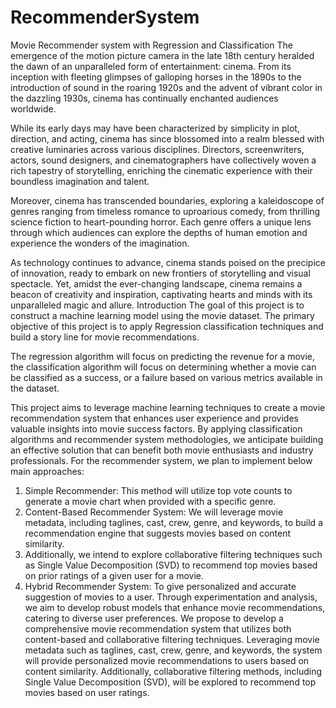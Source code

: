 # RecommenderSystem
Movie Recommender system with Regression and Classification
The emergence of the motion picture camera in the late 18th century heralded the dawn of an unparalleled form of entertainment: cinema. From its inception with fleeting glimpses of galloping horses in the 1890s to the introduction of sound in the roaring 1920s and the advent of vibrant color in the dazzling 1930s, cinema has continually enchanted audiences worldwide.
 
While its early days may have been characterized by simplicity in plot, direction, and acting, cinema has since blossomed into a realm blessed with creative luminaries across various disciplines. Directors, screenwriters, actors, sound designers, and cinematographers have collectively woven a rich tapestry of storytelling, enriching the cinematic experience with their boundless imagination and talent.
 
Moreover, cinema has transcended boundaries, exploring a kaleidoscope of genres ranging from timeless romance to uproarious comedy, from thrilling science fiction to heart-pounding horror. Each genre offers a unique lens through which audiences can explore the depths of human emotion and experience the wonders of the imagination.
 
As technology continues to advance, cinema stands poised on the precipice of innovation, ready to embark on new frontiers of storytelling and visual spectacle. Yet, amidst the ever-changing landscape, cinema remains a beacon of creativity and inspiration, captivating hearts and minds with its unparalleled magic and allure.
Introduction
The goal of this project is to construct a machine learning model using the movie dataset. The primary objective of this project is to apply Regression classification techniques and build a story line for movie recommendations.
 
The regression algorithm will focus on predicting the revenue for a movie, the classification algorithm will focus on determining whether a movie can be classified as a success, or a failure based on various metrics available in the dataset.
 
This project aims to leverage machine learning techniques to create a movie recommendation system that enhances user experience and provides valuable insights into movie success factors. By applying classification algorithms and recommender system methodologies, we anticipate building an effective solution that can benefit both movie enthusiasts and industry professionals.
For the recommender system, we plan to implement below main approaches:
1. Simple Recommender: This method will utilize top vote counts to generate a movie chart when provided with a specific genre.
2. Content-Based Recommender System: We will leverage movie metadata, including taglines, cast, crew, genre, and keywords, to build a recommendation engine that suggests movies based on content similarity.
3. Additionally, we intend to explore collaborative filtering techniques such as Single Value Decomposition (SVD) to recommend top movies based on prior ratings of a given user for a movie.
4. Hybrid Recommender System: To give personalized and accurate suggestion of movies to a user.
Through experimentation and analysis, we aim to develop robust models that enhance movie recommendations, catering to diverse user preferences. We propose to develop a comprehensive movie recommendation system that utilizes both content-based and collaborative filtering techniques. Leveraging movie metadata such as taglines, cast, crew, genre, and keywords, the system will provide personalized movie recommendations to users based on content similarity. Additionally, collaborative filtering methods, including Single Value Decomposition (SVD), will be explored to recommend top movies based on user ratings.
